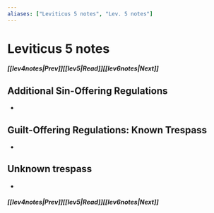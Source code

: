 ```yaml
---
aliases: ["Leviticus 5 notes", "Lev. 5 notes"]
---
```

# Leviticus 5 notes
##### <span class=arrow-left></span>[[lev4notes|Prev]]<span class=navigation-separator></span>[[lev5|Read]]<span class=navigation-separator></span>[[lev6notes|Next]]<span class=arrow-right></span>
## Additional Sin-Offering Regulations
- 
## Guilt-Offering Regulations: Known Trespass
- 
## Unknown trespass
- 
##### <span class=arrow-left></span>[[lev4notes|Prev]]<span class=navigation-separator></span>[[lev5|Read]]<span class=navigation-separator></span>[[lev6notes|Next]]<span class=arrow-right></span>